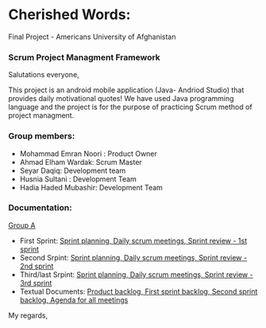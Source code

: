 # Cherished Words: 
Final Project - Americans University of Afghanistan 
### Scrum Project Managment Framework

Salutations everyone,

This project is an android mobile application (Java- Andriod Studio) that provides daily motivational quotes! We have used Java programming language and the project is for the purpose of practicing Scrum method of project managment.
 
 ### Group members:
 
- Mohammad Emran Noori : Product Owner
- Ahmad Elham Wardak: Scrum Master
- Seyar Daqiq: Development team
- Husnia Sultani : Development Team
- Hadia Haded Mubashir: Development Team

### Documentation: 

[Group A](https://drive.google.com/drive/folders/1fEl9pMR7RZwXDPt8PvaWS3C1oYxf46Vl?usp=sharing)
- First Sprint: [Sprint planning, Daily scrum meetings, Sprint review - 1st sprint](https://drive.google.com/drive/folders/15MZ5LssVjjJvoiD7Wiw2Q7ZJopqR4xsL?usp=sharing)
-  Second Srpint: [Sprint planning, Daily scrum meetings, Sprint review - 2nd sprint](https://drive.google.com/drive/folders/1CWRPx5L5HiTecPjvOYPvnkAZN8aW2XdC?usp=sharing)
-  Third/last Srpint: [Sprint planning, Daily scrum meetings, Sprint review - 3rd sprint](https://drive.google.com/drive/folders/1SMUbl3P9mUVDL_zmNwruFSHTj6t_nt6t?usp=sharing)
- Textual Documents: [Product backlog, First sprint backlog, Second sprint backlog, Agenda for all meetings](https://drive.google.com/drive/folders/1HG1XEjNyEjB_CQQJu4kZvucuGkY-vpC-?usp=sharing)

 My regards,


